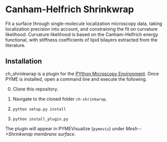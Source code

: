 # Canham-Helfrich Shrinkwrap

Fit a surface through single-molecule localization microscopy data, taking 
localization precision into account, and constraining the fit on curvature 
likelihood. Curvature likelihood is based on the Canham-Helfrich energy
functional, with stiffness coefficients of lipid bilayers extracted from 
the literature.

## Installation

ch_shrinkwrap is a plugin for the [PYthon Microscopy Environment](https://python-microscopy.org/). 
Once PYME is installed, open a command line and execute the following. 

0. Clone this repository.

1. Navigate to the cloned folder `ch-shrinkwrap`.

1. `python setup.py install`

2. `python install_plugin.py`

The plugin will appear in PYMEVisualize (`pymevis`) under *Mesh-->Shrinkwrap membrane surface*.
